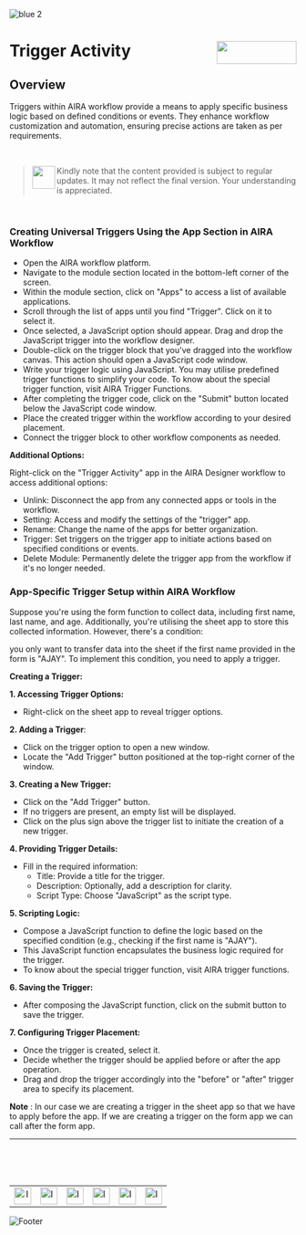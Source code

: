 ![blue 2](https://github.com/airacommunity/AIRA-User-Guide/assets/153823636/d8d04150-3b32-4b48-8485-07dc3c67fbaa)
# Trigger Activity <img align="right" width="140" height="40" src="https://github.com/airacommunity/AIRA-User-Guide-Images/blob/main/ARIA%20Logo%202.png?raw=true">

## Overview
Triggers within AIRA workflow provide a means to apply specific business logic based on defined conditions or events. They enhance workflow customization and automation, ensuring precise actions are taken as per requirements.

<br>

> <img align="left" width="40" height="40" src="https://github.com/airacommunity/AIRA-User-Guide-Images/blob/main/Icon-Warning.png?raw=true"> Kindly note that the content provided is subject to regular updates. It may not reflect the final version. Your understanding is appreciated.

<br>

### Creating Universal Triggers Using the App Section in AIRA Workflow

- Open the AIRA workflow platform.
- Navigate to the module section located in the bottom-left corner of the screen.
- Within the module section, click on "Apps" to access a list of available applications.
- Scroll through the list of apps until you find "Trigger". Click on it to select it.
- Once selected, a JavaScript option should appear. Drag and drop the JavaScript trigger into the workflow designer.
- Double-click on the trigger block that you've dragged into the workflow canvas. This action should open a JavaScript code window.
- Write your trigger logic using JavaScript. You may utilise predefined trigger functions to simplify your code. To know about the special trigger function, visit AIRA Trigger Functions. 
- After completing the trigger code, click on the "Submit" button located below the JavaScript code window.
- Place the created trigger within the workflow according to your desired placement.
- Connect the trigger block to other workflow components as needed.

**Additional Options:**

Right-click on the "Trigger Activity" app in the AIRA Designer workflow to access additional options:

- Unlink: Disconnect the app from any connected apps or tools in the workflow.
- Setting: Access and modify the settings of the "trigger" app.
- Rename: Change the name of the apps for better organization.
- Trigger: Set triggers on the trigger app to initiate actions based on specified conditions or events.
- Delete Module: Permanently delete the trigger app from the workflow if it's no longer needed.

### App-Specific Trigger Setup within AIRA Workflow

Suppose you're using the form function to collect data, including first name, last name, and age. Additionally, you're utilising the sheet app to store this collected information. However, there's a condition:

you only want to transfer data into the sheet if the first name provided in the form is "AJAY". To implement this condition, you need to apply a trigger.

**Creating a Trigger:**

**1. Accessing Trigger Options:**
- Right-click on the sheet app to reveal trigger options.

**2. Adding a Trigger**:
- Click on the trigger option to open a new window.
- Locate the "Add Trigger" button positioned at the top-right corner of the window.

**3. Creating a New Trigger:**
- Click on the "Add Trigger" button.
- If no triggers are present, an empty list will be displayed.
- Click on the plus sign above the trigger list to initiate the creation of a new trigger.

**4. Providing Trigger Details:**
- Fill in the required information:
    - Title: Provide a title for the trigger.
    - Description: Optionally, add a description for clarity.
    - Script Type: Choose "JavaScript" as the script type.

**5. Scripting Logic:**
- Compose a JavaScript function to define the logic based on the specified condition (e.g., checking if the first name is "AJAY").
- This JavaScript function encapsulates the business logic required for the trigger.
- To know about the special trigger function, visit AIRA trigger functions. 

**6. Saving the Trigger:**
- After composing the JavaScript function, click on the submit button to save the trigger.

**7. Configuring Trigger Placement:**
- Once the trigger is created, select it.
- Decide whether the trigger should be applied before or after the app operation.
- Drag and drop the trigger accordingly into the "before" or "after" trigger area to specify its placement.

**Note** : In our case we are creating a trigger in the sheet app so that we have to apply before the app. If we are creating a trigger on the form app we can call after the form app.

----

<br>
<br>
<br>

<table border="0" align="center">
  <tr>
    <td align="center"><a href="https://aira.fr/"><img src="https://github.com/airacommunity/AIRA-User-Guide-Images/blob/main/icon-website.png?raw=true" alt="Image 5" width="30" height="30"></a></td>
    <td><a href="https://www.linkedin.com/company/aira-rpa/"><img src="https://github.com/airacommunity/AIRA-User-Guide-Images/blob/main/icon%20-%20linkedin.png?raw=true" alt="Image 1" width="30" height="30"></a></td>
    <td><a href="https://www.instagram.com/connect_aira/"><img src="https://github.com/airacommunity/AIRA-User-Guide-Images/blob/main/icon-instagram.png?raw=true" alt="Image 2" width="30" height="30"></a></td>
    <td><a href="https://www.youtube.com/channel/UCHHCcwQrx-_19sAhu-2R4ww"><img src="https://github.com/airacommunity/AIRA-User-Guide-Images/blob/main/icon%20-%20youtube.png?raw=true" alt="Image 3" width="30" height="30"></a></td>
    <td><a href="https://twitter.com/Aira_RPA"><img src="https://github.com/airacommunity/AIRA-User-Guide-Images/blob/main/icon%20-%20twitter.png?raw=true" alt="Image 4" width="30" height="30"></a></td>
    <td><a href="mailto:connect@aira.fr"><img src="https://github.com/airacommunity/AIRA-User-Guide-Images/blob/main/icon%20-%20gmail.png?raw=true" alt="Image 6" width="30" height="30"></a></td>
  </tr>
</table>


![Footer](https://github.com/airacommunity/AIRA-User-Guide/assets/153823636/6bb25f04-ad9c-476c-b653-c3c1dac1a868)


